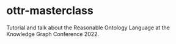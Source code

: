 # ottr-masterclass
Tutorial and talk about the Reasonable Ontology Language at the Knowledge Graph Conference 2022.
